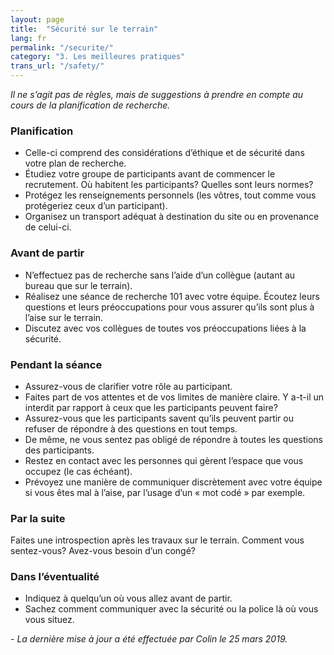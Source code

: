 ```yaml
---
layout: page
title:  "Sécurité sur le terrain"
lang: fr
permalink: "/securite/"
category: "3. Les meilleures pratiques"
trans_url: "/safety/"
---
```


_Il ne s’agit pas de règles, mais de suggestions à prendre en compte au cours de la planification de recherche._

### Planification
* Celle-ci comprend des considérations d’éthique et de sécurité dans votre plan de recherche.
* Étudiez votre groupe de participants avant de commencer le recrutement. Où habitent les participants? Quelles sont leurs normes?
* Protégez les renseignements personnels (les vôtres, tout comme vous protégeriez ceux d’un participant).
* Organisez un transport adéquat à destination du site ou en provenance de celui-ci.

### Avant de partir
* N’effectuez pas de recherche sans l’aide d’un collègue (autant au bureau que sur le terrain).
* Réalisez une séance de recherche 101 avec votre équipe. Écoutez leurs questions et leurs préoccupations pour vous assurer qu’ils sont plus à l’aise sur le terrain.
* Discutez avec vos collègues de toutes vos préoccupations liées à la sécurité.

### Pendant la séance
* Assurez-vous de clarifier votre rôle au participant.
* Faites part de vos attentes et de vos limites de manière claire. Y a-t-il un interdit par rapport à ceux que les participants peuvent faire?
* Assurez-vous que les participants savent qu’ils peuvent partir ou refuser de répondre à des questions en tout temps.
* De même, ne vous sentez pas obligé de répondre à toutes les questions des participants.
* Restez en contact avec les personnes qui gèrent l’espace que vous occupez (le cas échéant).
* Prévoyez une manière de communiquer discrètement avec votre équipe si vous êtes mal à l’aise, par l’usage d’un « mot codé » par exemple.

### Par la suite
Faites une introspection après les travaux sur le terrain. Comment vous sentez-vous? Avez-vous besoin d’un congé?

### Dans l’éventualité
* Indiquez à quelqu’un où vous allez avant de partir.
* Sachez comment communiquer avec la sécurité ou la police là où vous vous situez.

_- La dernière mise à jour a été effectuée par Colin le 25 mars 2019._
